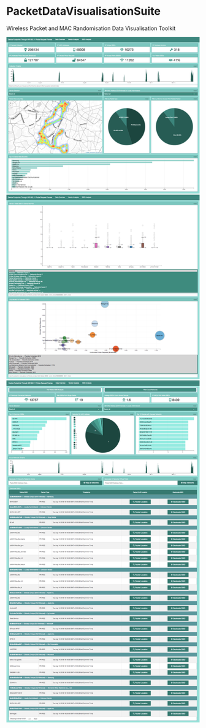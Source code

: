 # PacketDataVisualisationSuite

Wireless Packet and MAC Randomisation Data Visualisation Toolkit

![Overview Stats](/img/Home.png)
![Vendor Overview](/img/Vendor.png)
![SSID Analysis](/img/SSID.png)
